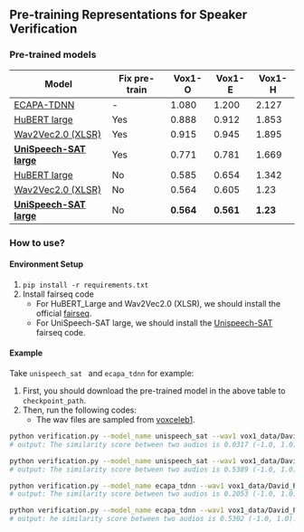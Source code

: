 ## Pre-training Representations for Speaker Verification

### Pre-trained models

| Model                                                        | Fix pre-train | Vox1-O    | Vox1-E    | Vox1-H   |
| ------------------------------------------------------------ | ------------- | --------- | --------- | -------- |
| [ECAPA-TDNN](https://drive.google.com/file/d/1kWmLyTGkBExTdxtwmrXoP4DhWz_7ZAv3/view?usp=sharing) | -             | 1.080     | 1.200     | 2.127    |
| [HuBERT large](https://drive.google.com/file/d/1cQAPIzg8DJASZyAYdaBN0gRa8piPQTMo/view?usp=sharing) | Yes           | 0.888     | 0.912     | 1.853    |
| [Wav2Vec2.0 (XLSR)](https://drive.google.com/file/d/1FiGokGtF2d7rkD9OpqLiQxKSqppTSXbl/view?usp=sharing) | Yes           | 0.915     | 0.945     | 1.895    |
| [**UniSpeech-SAT large**](https://drive.google.com/file/d/1W6KRt5Ci2T7_xPVdlE3JGdQG2KTrZ750/view?usp=sharing) | Yes           | 0.771     | 0.781     | 1.669    |
| [HuBERT large](https://drive.google.com/file/d/1nit9Z6RyM8Sdb3n8ccaglOQVNnqsjnui/view?usp=sharing) | No            | 0.585     | 0.654     | 1.342    |
| [Wav2Vec2.0 (XLSR)](https://drive.google.com/file/d/1TgKro9pp197TCgIF__IlE_rMVQOk50Eb/view?usp=sharing) | No            | 0.564     | 0.605     | 1.23     |
| [**UniSpeech-SAT large**](https://drive.google.com/file/d/10o6NHZsPXJn2k8n57e8Z_FkKh3V4TC3g/view?usp=sharing) | No            | **0.564** | **0.561** | **1.23** |

### How to use?

#### Environment Setup

1. `pip install -r requirements.txt`
2. Install fairseq code
   - For HuBERT_Large and Wav2Vec2.0 (XLSR), we should install the official [fairseq](https://github.com/pytorch/fairseq).
   - For UniSpeech-SAT large, we should install the [Unispeech-SAT](https://github.com/microsoft/UniSpeech/tree/main/UniSpeech-SAT) fairseq code.

#### Example

Take `unispeech_sat ` and `ecapa_tdnn` for example:

1. First, you should download the pre-trained model in the above table to `checkpoint_path`.
2. Then, run the following codes:
   - The wav files are sampled from [voxceleb1](https://www.robots.ox.ac.uk/~vgg/data/voxceleb/vox1.html).

```bash
python verification.py --model_name unispeech_sat --wav1 vox1_data/David_Faustino/hn8GyCJIfLM_0000012.wav --wav2 vox1_data/Josh_Gad/HXUqYaOwrxA_0000015.wav --checkpoint $checkpoint_path
# output: The similarity score between two audios is 0.0317 (-1.0, 1.0).

python verification.py --model_name unispeech_sat --wav1 vox1_data/David_Faustino/hn8GyCJIfLM_0000012.wav --wav2 vox1_data/David_Faustino/xTOk1Jz-F_g_0000015.wav --checkpoint --checkpoint $checkpoint_path
# output: The similarity score between two audios is 0.5389 (-1.0, 1.0).

python verification.py --model_name ecapa_tdnn --wav1 vox1_data/David_Faustino/hn8GyCJIfLM_0000012.wav --wav2 vox1_data/Josh_Gad/HXUqYaOwrxA_0000015.wav --checkpoint $checkpoint_path
# output: The similarity score between two audios is 0.2053 (-1.0, 1.0).

python verification.py --model_name ecapa_tdnn --wav1 vox1_data/David_Faustino/hn8GyCJIfLM_0000012.wav --wav2 vox1_data/David_Faustino/xTOk1Jz-F_g_0000015.wav --checkpoint --checkpoint $checkpoint_path
# output: he similarity score between two audios is 0.5302 (-1.0, 1.0).
```

